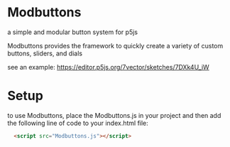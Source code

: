 # Modbuttons
a simple and modular button system for p5js

Modbuttons provides the framework to quickly create a variety of custom buttons, sliders, and dials

see an example: https://editor.p5js.org/7vector/sketches/7DXk4U_iW

# Setup
to use Modbuttons, place the Modbuttons.js in your project and then add the following line of code to your index.html file:
```html
  <script src="Modbuttons.js"></script>
```
